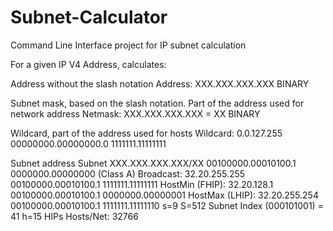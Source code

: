 # Subnet-Calculator
Command Line Interface project for IP subnet calculation

For  a given IP V4 Address, calculates:

Address without the slash notation
Address:   XXX.XXX.XXX.XXX       BINARY 

Subnet mask, based on the slash notation. Part of the address used for network address
Netmask:   XXX.XXX.XXX.XXX = XX  BINARY

Wildcard, part of the address used for hosts
Wildcard:  0.0.127.255           00000000.00000000.0 1111111.11111111

Subnet address
Subnet           XXX.XXX.XXX.XXX/XX  00100000.00010100.1 0000000.00000000 (Class A)
Broadcast:       32.20.255.255   00100000.00010100.1 1111111.11111111
HostMin (FHIP):  32.20.128.1     00100000.00010100.1 0000000.00000001
HostMax (LHIP):  32.20.255.254   00100000.00010100.1 1111111.11111110
s=9
S=512
Subnet Index (000101001) = 41
h=15
HIPs Hosts/Net: 32766
